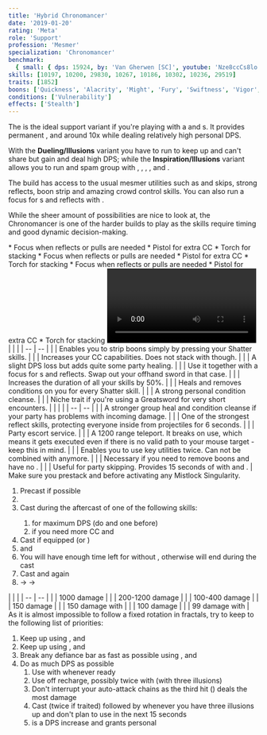 ```yaml
---
title: 'Hybrid Chronomancer'
date: '2019-01-20'
rating: 'Meta'
role: 'Support'
profession: 'Mesmer'
specialization: 'Chronomancer'
benchmark:
  { small: { dps: 15924, by: 'Van Gherwen [SC]', youtube: 'Nze8ccCs8lo' } }
skills: [10197, 10200, 29830, 10267, 10186, 10302, 10236, 29519]
traits: [1852]
boons: ['Quickness', 'Alacrity', 'Might', 'Fury', 'Swiftness', 'Vigor', 'Aegis']
conditions: ['Vulnerability']
effects: ['Stealth']
---
```


The <Specialization text="Hybrid Chronomancer" name="chronomancer"/> is the ideal support variant if you're playing with a <Specialization name="druid"/> and <Specialization name="weaver" text="Air Weaver"/>s. It provides permanent <Boon name="quickness"/>, <Boon name="alacrity"/> and around 10x <Boon name="might"/> while dealing relatively high personal DPS.

With the **Dueling/Illusions** variant you have to run <Skill id="10311"/> to keep up <Boon name="quickness"/> and can't share <Boon name="aegis"/> but gain <Boon name="vigor"/> and deal high DPS; while the **Inspiration/Illusions** variant allows you to run <Skill id="29519"/> and spam group <Boon name="aegis"/> with <Trait id="1852"/>, <Trait id="1980"/>, <Trait id="1890"/>, <Trait id="1869"/>, <Skill id="10236"/> and <Trait id="1866"/>.

The build has access to the usual mesmer utilities such as <Skill id="10197"/> and <Effect name="stealth"/> skips, strong reflects, boon strip and amazing crowd control skills. You can also run a focus for <Skill id="10363"/> <Control name="pull"/>s and reflects with <Trait id="751"/>.

While the sheer amount of possibilities are nice to look at, the Chronomancer is one of the harder builds to play as the skills require timing and good dynamic decision-making.

<Divider text="Equipment"/>

<Tabs outlined>
<Tab title="150 Agony Resistance">
<Grid>
<GridItem sm="4">
<Armor weight="Light" helmAffix="Diviner" helmRune="Eagle" shouldersAffix="Assassin" shouldersRune="Eagle" coatAffix="Diviner" coatRune="Eagle" glovesAffix="Diviner" glovesRune="Eagle" leggingsAffix="Diviner" leggingsRune="Eagle" bootsAffix="Diviner" bootsRune="Eagle"/>
</GridItem>

<GridItem sm="4">
<Weapons weapon1MainType="Sword" weapon1MainAffix="Diviner" weapon1MainSigil1="Concentration" weapon1OffType="Shield" weapon1OffAffix="Diviner" weapon1OffSigil="Impact" weapon2OffType="Sword" weapon2OffAffix="Diviner" weapon2OffSigil="Impact"/>

<Card title="Swap Weapons">
* Focus when reflects or pulls are needed
* Pistol for extra CC
* Torch for <Boon name="might"/> stacking
</Card>
</GridItem>

<GridItem sm="4">
<BackAndTrinkets backItemAffix="Diviner" accessory1Affix="Diviner" accessory2Affix="Diviner" amuletAffix="Diviner" ring1Affix="Diviner" ring2Affix="Diviner"/>

<Consumables food="Plate of Truffle Steak" utilityId="67530" infusion="Precise +9 Agony Infusion"/>
</GridItem>
</Grid>
</Tab>

<Tab title="217+ Agony Resistance">
<Grid>
<GridItem sm="4">
<Armor weight="Light" helmAffix="Diviner" helmRune="Eagle" shouldersAffix="Diviner" shouldersRune="Eagle" coatAffix="Diviner" coatRune="Eagle" glovesAffix="Diviner" glovesRune="Eagle" leggingsAffix="Diviner" leggingsRune="Eagle" bootsAffix="Diviner" bootsRune="Eagle"/>
</GridItem>

<GridItem sm="4">
<Weapons weapon1MainType="Sword" weapon1MainAffix="Diviner" weapon1MainSigil1="Force" weapon1OffType="Shield" weapon1OffAffix="Diviner" weapon1OffSigil="Impact" weapon2OffType="Sword" weapon2OffAffix="Diviner" weapon2OffSigil="Impact"/>

<Card title="Swap Weapons">
* Focus when reflects or pulls are needed
* Pistol for extra CC
* Torch for <Boon name="might"/> stacking
</Card>
</GridItem>

<GridItem sm="4">
<BackAndTrinkets backItemAffix="Diviner" accessory1Affix="Diviner" accessory2Affix="Diviner" amuletAffix="Diviner" ring1Affix="Diviner" ring2Affix="Diviner"/>

<Consumables food="Plate of Truffle Steak" utilityId="67530" infusion="Precise +9 Agony Infusion"/>
</GridItem>
</Grid>
</Tab>

<Tab title="301 Agony Resistance">
<Grid>
<GridItem sm="4">
<Armor weight="Light" helmAffix="Diviner" helmRune="Eagle" shouldersAffix="Assassin" shouldersRune="Eagle" coatAffix="Diviner" coatRune="Eagle" glovesAffix="Assassin" glovesRune="Eagle" leggingsAffix="Diviner" leggingsRune="Eagle" bootsAffix="Assassin" bootsRune="Eagle"/>
</GridItem>

<GridItem sm="4">
<Weapons weapon1MainType="Sword" weapon1MainAffix="Diviner" weapon1MainSigil1="Force" weapon1OffType="Shield" weapon1OffAffix="Diviner" weapon1OffSigil="Impact" weapon2OffType="Sword" weapon2OffAffix="Diviner" weapon2OffSigil="Impact"/>

<Card title="Swap Weapons">
* Focus when reflects or pulls are needed
* Pistol for extra CC
* Torch for <Boon name="might"/> stacking
</Card>
</GridItem>

<GridItem sm="4">
<BackAndTrinkets backItemAffix="Diviner" accessory1Affix="Diviner" accessory2Affix="Diviner" amuletAffix="Diviner" ring1Affix="Diviner" ring2Affix="Diviner"/>

<Consumables food="Plate of Truffle Steak" utilityId="67530" infusionId="49436"/>
</GridItem>
</Grid>
</Tab>
</Tabs>

<Divider text="Build"/>

<Grid>
<GridItem sm="7">
<Traits traits1Id="1" traits1="Dueling" traits1SelectedIds="701,708,692" traits2Id="24" traits2="Illusions" traits2SelectedIds="721,729,733" traits3Id="40" traits3="Chronomancer" traits3SelectedIds="1995,1978,1890"/>
</GridItem>

<GridItem sm="5">
<Skills healId="21750" utility1Id="30814" utility2Id="29856" utility3Id="10236" eliteId="10311"/>

<Video youtube="Nze8ccCs8lo" title="Duel/Illu by Van Gherwen [SC] - 15.9k DPS"/>

This build variant has the highest personal DPS but needs <Skill id="10311"/> to keep up permanent <Boon name="quickness"/> and can't share <Boon name="aegis"/>.
</GridItem>

<GridItem sm="7">
<Traits title="Domination variant" traits1="Domination" traits1Selected="Empowered Illusions,, Mental Anguish" traits1SelectedIds="682,713,680"/>
</GridItem>

<GridItem sm="5">
The domination variant is recommended when you need more CC (take <Trait name="Confounding Suggestions"/>) and **required** when enemy boons are present (take <Trait name="Shattered Concentration"/>).
</GridItem>
</Grid>

<Divider text="Situational"/>

<Grid>
<GridItem>
<Card title="Situational Traits">
| | |
| -- | -- |
| <Trait name="Shattered Concentration" size="big" disableText/> | Enables you to strip boons simply by pressing your Shatter skills. |
| <Trait name="Confounding Suggestions" size="big" disableText/> | Increases your CC capabilities. Does not stack with <Item name="Paralyzation" type="Sigil"/> though. |
| <Trait id="1987" size="big" disableText/> | A slight DPS loss but adds quite some party healing. |
| <Trait id="751" size="big" disableText/> | Use it together with a focus for <Control name="pull"/>s and reflects. Swap out your offhand sword in that case. |
| <Trait id="674" size="big" disableText/> | Increases the duration of all your <Effect name="stealth"/> skills by 50%. |
| <Trait id="740" size="big" disableText/> | Heals and removes conditions on you for every Shatter skill. |
| <Trait id="744" size="big" disableText/> | A strong personal condition cleanse. |
| <Trait name="Imagined Burden" size="big" disableText/> | Niche trait if you're using a Greatsword for very short encounters. |
</Card>
</GridItem>

<GridItem>
<Card title="Situational Skills">
| | |
| -- | -- |
| <Skill id="30305" size="big" disableText/> | A stronger group heal and condition cleanse if your party has problems with incoming damage. |
| <Skill id="34326" size="big" disableText/> | One of the strongest reflect skills, protecting everyone inside from projectiles for 6 seconds. |
| <Skill id="10197" size="big" disableText/> | Party escort service. |
| <Skill id="10200" size="big" disableText/> | A 1200 range teleport. It breaks <Control name="stun"/> on use, which means it gets executed even if there is no valid path to your mouse target - keep this in mind. |
| <Skill id="29578" size="big" disableText/> | Enables you to use key utilities twice. Can not be combined with <Skill id="29830"/> anymore. |
| <Skill id="10267" size="big" disableText/> | Necessary if you need to remove boons and have no <Specialization name="spellbreaker"/>. |
| <Skill id="10245" size="big" disableText/> | Useful for party skipping. Provides 15 seconds of <Effect name="stealth"/> with <Trait id="674"/> and <Skill id="29830"/>. |
</Card>
</GridItem>
</Grid>

<Divider text="Details"/>

<Grid>
<GridItem sm="7">
<Card title="Written Opener">
Make sure you prestack <Boon name="Quickness"/> and <Boon name="Alacrity"/> before activating any Mistlock Singularity.

1. Precast <Skill id="30769"/> if possible
2. <Skill id="10173"/>
3. Cast <Skill id="29830"/> during the aftercast of one of the following skills:
   1. <Skill id="21750"/> for maximum DPS (do <Skill id="30643"/> and one <Skill id="10174"/> before)
   2. <Skill id="30643"/> if you need more CC and <Boon name="Alacrity"/>
4. Cast <Skill id="10311"/> if equipped (or <Skill id="29519"/>)
5. <Skill id="10236"/> and <Skill id="30814"/>
6. You will have enough time left for <Skill name="Well of Recall"/> without <Skill id="10311"/>, otherwise <Skill id="30747"/> will end during the cast
7. Cast <Skill id="10236"/> and <Skill id="30814"/> again
8. <Skill id="10174"/> -> <Skill id="21750"/> -> <Skill id="10174"/>
   </Card>

<Card title="CC skills">
| | |
| -- | -- |
| <Skill id="29519"/> | 1000 damage |
| <Skill id="30643"/> | 200-1200 damage |
| <Skill id="10287"/> | 100-400 damage |
| <Skill id="10363"/> | 150 damage |
| <Skill id="30814"/> | 150 damage with <Condition name="slow"/> |
| <Skill id="10358"/> | 100 damage |
| <Skill id="29856"/> | 99 damage with <Condition name="chilled"/> |
</Card>
</GridItem>

<GridItem sm="5">
<Card title="Skill priority">
As it is almost impossible to follow a fixed rotation in fractals, try to keep to the following list of priorities:

1. Keep up <Boon name="quickness"/> using <Skill id="10311"/>, <Skill id="30814"/> and <Skill id="10236"/>
2. Keep up <Boon name="alacrity"/> using <Skill id="30643"/>, <Skill id="29856"/> and <Skill id="10236"/>
3. Break any defiance bar as fast as possible using <Skill id="30643"/>, <Skill id="10287"/> and <Skill id="29519"/>
4. Do as much DPS as possible
   1. Use <Skill id="10174"/> with <Skill id="21750"/> whenever ready
   2. Use <Skill id="10334"/> off recharge, possibly twice with <Skill id="29830"/> (with three illusions)
   3. Don't interrupt your auto-attack chains as the third hit (<Skill id="10172"/>) deals the most damage
   4. Cast <Skill id="49068"/> (twice if traited) followed by <Skill id="10190"/> whenever you have three illusions up and don't plan to use <Skill id="29830"/> in the next 15 seconds
   5. <Skill id="30769"/> is a DPS increase and grants personal <Boon name="protection"/>

</Card>
</GridItem>
</Grid>
